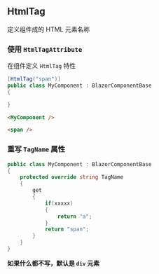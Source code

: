 ## HtmlTag
定义组件成的 HTML 元素名称

### 使用 `HtmlTagAttribute`
在组件定义 `HtmlTag` 特性
```csharp
[HtmlTag("span")]
public class MyComponent : BlazorComponentBase
{

}
```
```html
<MyComponent />

<span />
```

### 重写 `TagName` 属性
```csharp
public class MyComponent : BlazorComponentBase
{
    protected override string TagName
    {
        get
        {
            if(xxxxx)
            {
                return "a";
            }
            return "span";
        }
    }
}
```

**如果什么都不写，默认是 `div` 元素**